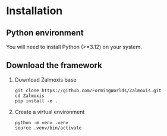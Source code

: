# Installation

## Python environment

You will need to install Python (>=3.12) on your system.

## Download the framework

1. Download Zalmoxis base

    ```console
    git clone https://github.com/FormingWorlds/Zalmoxis.git
    cd Zalmoxis
    pip install -e . 
    ```

2. Create a virtual environment

    ```console
    python -m venv .venv
    source .venv/bin/activate
    ```